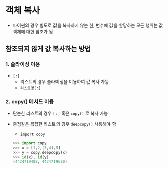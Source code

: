# 객체 복사

- 파이썬의 경우 별도로 값을 복사하지 않는 한, 변수에 값을 할당하는 모든 행위는 값 객체에 대한 참조가 됨



## 참조되지 않게 값 복사하는 방법

### 1. 슬라이싱 이용

- `[:]`
  - 리스트의 경우 슬라이싱을 이용하여 값 복사 가능
  - `리스트명[:]`



### 2. copy() 메서드 이용

- 단순한 리스트의 경우 `[:]` 혹은 `copy()` 로 복사 가능

- 중첩같은 복잡한 리스트의 경우 `deepcopy()` 사용해야 함

  - `import copy`

  ```python
  >>> import copy
  >>> x = [1,2,[3,4],5]
  >>> y = copy.deepcopy(x)
  >>> id(x), id(y)
  (4424719488, 4424719680)
  ```

  

  

